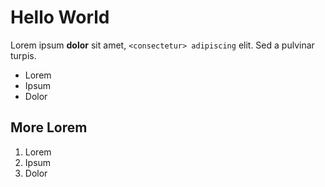 # Hello World

Lorem ipsum **dolor** sit amet, `<consectetur> adipiscing` elit. Sed a pulvinar turpis.

* Lorem
* Ipsum
* Dolor

## More Lorem

1. Lorem
2. Ipsum
3. Dolor
